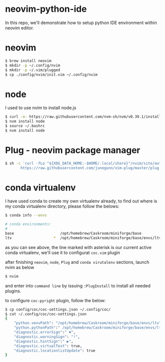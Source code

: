 # neovim-python-ide
In this repo, we'll demonstrate how to setup python IDE environment within neovim editor.

# neovim

```sh
$ brew install neovim
$ mkdir -p ~/.config/nvim
$ mkdir -p ~/.vim/plugged
$ cp ./config/nvim/init.vim ~/.config/nvim
```

# node
I used to use nvim to install node.js

```sh
$ curl -o- https://raw.githubusercontent.com/nvm-sh/nvm/v0.39.1/install.sh | bash
$ nvm install node
$ source ~/.bashrc
$ nvm install node
```

# Plug - neovim package manager

```sh
$ sh -c 'curl -fLo "${XDG_DATA_HOME:-$HOME/.local/share}"/nvim/site/autoload/plug.vim --create-dirs \
       https://raw.githubusercontent.com/junegunn/vim-plug/master/plug.vim'
```


# conda virtualenv
I have used conda to create my own virtualenv already, to find out where is my conda virtualenv directory, please follow the belows:

```sh
$ conda info --envs

# conda environments:
#
base                     /opt/homebrew/Caskroom/miniforge/base
ltv                   *  /opt/homebrew/Caskroom/miniforge/base/envs/ltv

```
as you can see above, the line marked with asterisk is our current active conda virtualenv, we'll use it to configurat `coc.vim` plugin


after finishing `neovim`, `node`, `Plug` and `conda virutalenv` sections, launch nvim as below

```sh
$ nvim
```
and enter into `command line` by issuing `:PlugInstall` to install all needed plugins.

to configure `coc-pyright` plugin, follow the below:

```sh
$ cp config/coc/coc-settings.json ~/.config/coc/
$ cat ~/.config/coc/coc-settings.json
{
    "python.venvPath": "/opt/homebrew/Caskroom/miniforge/base/envs/ltv",
    "python.pythonPath":" /opt/homebrew/Caskroom/miniforge/base/envs/ltv/bin/python3",
    "diagnostic.errorSign":" ✖",
    "diagnostic.warningSign": "!",
    "diagnostic.hintSign":" ▶",
    "diagnostic.virtualText": true,
    "diagnostic.locationlistUpdate": true
}
```







